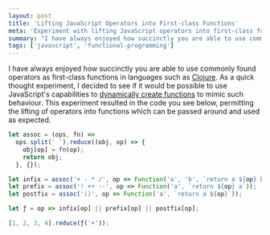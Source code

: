 ```yaml
---
layout: post
title: 'Lifting JavaScript Operators into First-class Functions'
meta: 'Experiment with lifting JavaScript operators into first-class functions for enhanced functional programming in JavaScript.'
summary: "I have always enjoyed how succinctly you are able to use commonly found operators as first-class functions in languages such as Clojure. As a quick thought experiment, I decided to see if it would be possible to use JavaScript's capabilities to dynamically create functions to mimic such behaviour."
tags: ['javascript', 'functional-programming']
---
```


I have always enjoyed how succinctly you are able to use commonly found operators as first-class functions in languages such as [Clojure](http://clojure.org/).
As a quick thought experiment, I decided to see if it would be possible to use JavaScript's capabilities to [dynamically create functions](https://developer.mozilla.org/en-US/docs/Web/JavaScript/Reference/Global_Objects/Function) to mimic such behaviour.
This experiment resulted in the code you see below, permitting the lifting of operators into functions which can be passed around and used as expected.

```js
let assoc = (ops, fn) =>
  ops.split(' ').reduce((obj, op) => {
    obj[op] = fn(op);
    return obj;
  }, {});

let infix = assoc('+ - * /', op => Function('a', 'b', `return a ${op} b`));
let prefix = assoc('! ++ --', op => Function('a', `return ${op} a`));
let postfix = assoc('()', op => Function('a', `return a ${op}`));

let ƒ = op => infix[op] || prefix[op] || postfix[op];

[1, 2, 3, 4].reduce(ƒ('+'));
```

